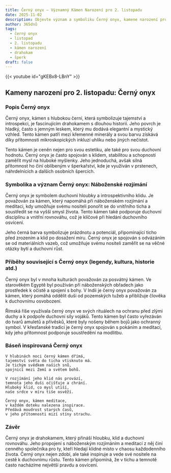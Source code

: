 ```yaml
---
title: Černý onyx – Významný Kámen Narození pro 2. listopadu
date: 2025-11-02
description: Objevte význam a symboliku Černý onyx, kamene narození pro 2. listopadu, který symbolizuje Náboženské rozjímání. Přečtěte si legendy a inspirující příběhy.
author: 365dnů
tags:
  - černý onyx
  - listopad
  - 2. listopadu
  - kámen narození
  - drahokam
  - šperk
draft: false
---
```


{{< youtube id="gKEBx8-LBnY" >}}


## Kameny narození pro 2. listopadu: Černý onyx

### Popis Černý onyx

Černý onyx, kámen s hlubokou černí, která symbolizuje tajemství a introspekci, je fascinujícím drahokamem s dlouhou historií. Jeho povrch je hladký, často s jemným leskem, který mu dodává elegantní a mystický vzhled. Tento kámen patří mezi křemenné minerály a svou barvu získává díky přítomnosti mikroskopických inkluzí uhlíku nebo jiných nečistot.

Tento kámen je ceněn nejen pro svou estetiku, ale také pro svou duchovní hodnotu. Černý onyx je často spojován s klidem, stabilitou a schopností zaměřit mysl na hluboké myšlenky. Jeho jednoduchá, avšak silná přítomnost ho činí oblíbeným v šperkařství, kde je využíván v prstenech, náhrdelnících a dalších osobních špercích.

### Symbolika a význam Černý onyx: Náboženské rozjímání

Černý onyx je symbolem duchovní hloubky a introspektivního klidu. Je považován za kámen, který napomáhá při náboženském rozjímání a meditaci, kdy umožňuje svému nositeli ponořit se do vnitřního ticha a soustředit se na vyšší smysl života. Tento kámen také podporuje duchovní disciplínu a vnitřní rovnováhu, což je klíčové při hledání duchovního osvícení.

Jeho černá barva symbolizuje prázdnotu a potenciál, připomínající ticho před zrozením a klid po dosažení míru. Černý onyx je spojován s odvázáním se od materiálních vazeb, což umožňuje svému nositeli zaměřit se na věčné otázky bytí a duchovní růst.

### Příběhy související s Černý onyx (legendy, kultura, historie atd.)

Černý onyx byl v mnoha kulturách považován za posvátný kámen. Ve starověkém Egyptě byl používán při náboženských obřadech jako prostředek k očistě a spojení s bohy. V Indii je černý onyx považován za kámen, který pomáhá oddělit duši od pozemských tužeb a přibližuje člověka k duchovnímu osvobození.

Římská říše využívala černý onyx ve svých rituálech na ochranu před zlými duchy a k podpoře duchovní síly vojáků. Tento kámen byl často vyřezáván do tvarů amuletů a přívěsků, které byly nošeny během bojů jako ochranný symbol. V křesťanské tradici je černý onyx spojován s pokáním a meditací, kdy jeho přítomnost podporuje soustředění na modlitbu.

### Báseň inspirovaná Černý onyx

```
V hlubinách noci černý kámen dřímá,  
tajemství světa do ticha vtisknuto má.  
Je tichým svědkem našich snů,  
spojnicí mezi Zemí a světem bohů.

V rozjímání jeho klid nás provází,  
temnota jeho duši očišťuje a chrání.  
Hluboký klid, co mysl utiší,  
naše srdce v míru tiše osvěží.

Černý onyx, kámen meditace,  
v každém doteku nalezena inspirace.  
Předává moudrost starých časů,  
v jeho přítomnosti mizí stíny strachu.
```

### Závěr

Černý onyx je drahokamem, který přináší hloubku, klid a duchovní rovnováhu. Jeho propojení s náboženským rozjímáním a meditací z něj činí cenného společníka pro ty, kteří hledají klidné místo v chaosu každodenního života. Černý onyx nejen zdobí, ale také inspiruje a vede své nositele na cestě k duchovnímu růstu. Tento kámen připomíná, že v tichu a temnotě často nacházíme největší pravdu a osvícení.